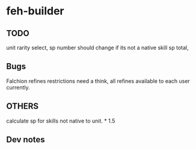 # feh-builder

## TODO

unit rarity select,
sp number should change if its not a native skill
sp total,

## Bugs

Falchion refines restrictions need a think, all refines available to each user currently.

## OTHERS

calculate sp for skills not native to unit. \* 1.5

## Dev notes
